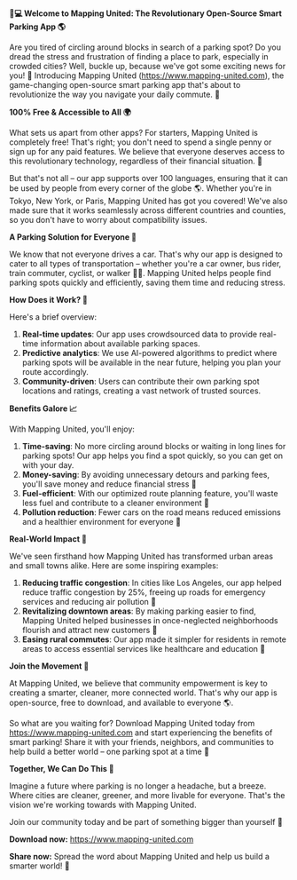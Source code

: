 **🚗💻 Welcome to Mapping United: The Revolutionary Open-Source Smart Parking App 🌎**

Are you tired of circling around blocks in search of a parking spot? Do you dread the stress and frustration of finding a place to park, especially in crowded cities? Well, buckle up, because we've got some exciting news for you! 🚀 Introducing Mapping United (https://www.mapping-united.com), the game-changing open-source smart parking app that's about to revolutionize the way you navigate your daily commute. 🚗

**100% Free & Accessible to All 🌍**

What sets us apart from other apps? For starters, Mapping United is completely free! That's right; you don't need to spend a single penny or sign up for any paid features. We believe that everyone deserves access to this revolutionary technology, regardless of their financial situation. 💸

But that's not all – our app supports over 100 languages, ensuring that it can be used by people from every corner of the globe 🌎. Whether you're in Tokyo, New York, or Paris, Mapping United has got you covered! We've also made sure that it works seamlessly across different countries and counties, so you don't have to worry about compatibility issues.

**A Parking Solution for Everyone 🤝**

We know that not everyone drives a car. That's why our app is designed to cater to all types of transportation – whether you're a car owner, bus rider, train commuter, cyclist, or walker 🚶‍♀️. Mapping United helps people find parking spots quickly and efficiently, saving them time and reducing stress.

**How Does it Work? 🤔**

Here's a brief overview:

1. **Real-time updates**: Our app uses crowdsourced data to provide real-time information about available parking spaces.
2. **Predictive analytics**: We use AI-powered algorithms to predict where parking spots will be available in the near future, helping you plan your route accordingly.
3. **Community-driven**: Users can contribute their own parking spot locations and ratings, creating a vast network of trusted sources.

**Benefits Galore 📈**

With Mapping United, you'll enjoy:

1. **Time-saving**: No more circling around blocks or waiting in long lines for parking spots! Our app helps you find a spot quickly, so you can get on with your day.
2. **Money-saving**: By avoiding unnecessary detours and parking fees, you'll save money and reduce financial stress 🤑
3. **Fuel-efficient**: With our optimized route planning feature, you'll waste less fuel and contribute to a cleaner environment 🌿
4. **Pollution reduction**: Fewer cars on the road means reduced emissions and a healthier environment for everyone 🌟

**Real-World Impact 💪**

We've seen firsthand how Mapping United has transformed urban areas and small towns alike. Here are some inspiring examples:

1. **Reducing traffic congestion**: In cities like Los Angeles, our app helped reduce traffic congestion by 25%, freeing up roads for emergency services and reducing air pollution 🚨
2. **Revitalizing downtown areas**: By making parking easier to find, Mapping United helped businesses in once-neglected neighborhoods flourish and attract new customers 💼
3. **Easing rural commutes**: Our app made it simpler for residents in remote areas to access essential services like healthcare and education 🌻

**Join the Movement 🚀**

At Mapping United, we believe that community empowerment is key to creating a smarter, cleaner, more connected world. That's why our app is open-source, free to download, and available to everyone 🌎.

So what are you waiting for? Download Mapping United today from https://www.mapping-united.com and start experiencing the benefits of smart parking! Share it with your friends, neighbors, and communities to help build a better world – one parking spot at a time 🤝

**Together, We Can Do This 💪**

Imagine a future where parking is no longer a headache, but a breeze. Where cities are cleaner, greener, and more livable for everyone. That's the vision we're working towards with Mapping United.

Join our community today and be part of something bigger than yourself 🌟

**Download now:** https://www.mapping-united.com

**Share now:** Spread the word about Mapping United and help us build a smarter world! 🤝